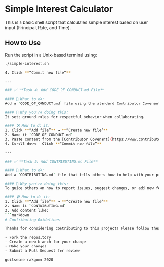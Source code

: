 # Simple Interest Calculator

This is a basic shell script that calculates simple interest based on user input (Principal, Rate, and Time).

## How to Use

Run the script in a Unix-based terminal using:

```bash
./simple-interest.sh

4. Click **“Commit new file”**

---

### ✅ **Task 4: Add CODE_OF_CONDUCT.md File**

#### 🔹 What to do:
Add a `CODE_OF_CONDUCT.md` file using the standard Contributor Covenant.

#### 🤔 Why you're doing this:
It sets ground rules for respectful behavior when collaborating.

#### 🛠️ How to do it:
1. Click **“Add file”** → **“Create new file”**
2. Name it `CODE_OF_CONDUCT.md`
3. Paste content from the [Contributor Covenant](https://www.contributor-covenant.org/version/2/0/code_of_conduct/)
4. Scroll down → Click **“Commit new file”**

---

### ✅ **Task 5: Add CONTRIBUTING.md File**

#### 🔹 What to do:
Add a `CONTRIBUTING.md` file that tells others how to help with your project.

#### 🤔 Why you're doing this:
To guide others on how to report issues, suggest changes, or add new features.

#### 🛠️ How to do it:
1. Click **“Add file”** → **“Create new file”**
2. Name it `CONTRIBUTING.md`
3. Add content like:
```markdown
# Contributing Guidelines

Thanks for considering contributing to this project! Please follow these steps:

- Fork the repository
- Create a new branch for your change
- Make your changes
- Submit a Pull Request for review

goitseone rakgomo 2020
